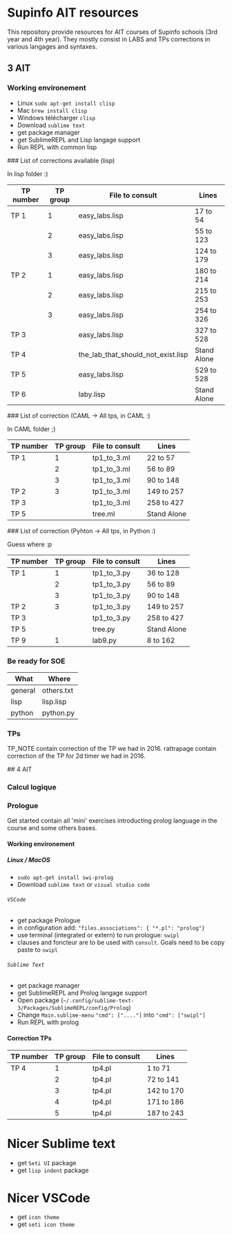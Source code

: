 # Supinfo AIT resources

This repository provide resources for AIT courses of Supinfo schools (3rd year and 4th year). They mostly consist in LABS and TPs corrections in various langages and syntaxes. 

## 3 AIT

### Working environement

- Linux `sudo apt-get install clisp`
- Mac `brew install clisp`
- Windows télécharger `clisp`
- Download `sublime text`
- get package manager
- get SublimeREPL and Lisp langage support
- Run REPL with common lisp

### List of corrections available (lisp)

In lisp folder :)

| TP number | TP group | File to consult                    | Lines       |
| --------- | -------- | ---------------------------------- | ----------- |
| TP 1      | 1        | easy_labs.lisp                     | 17 to 54    |
|           | 2        | easy_labs.lisp                     | 55 to 123   |
|           | 3        | easy_labs.lisp                     | 124 to 179  |
| TP 2      | 1        | easy_labs.lisp                     | 180 to 214  |
|           | 2        | easy_labs.lisp                     | 215 to 253  |
|           | 3        | easy_labs.lisp                     | 254 to 326  |
| TP 3      |          | easy_labs.lisp                     | 327 to 528  |
| TP 4      |          | the_lab_that_should_not_exist.lisp | Stand Alone |
| TP 5      |          | easy_labs.lisp                     | 529 to 528  |
| TP 6      |          | laby.lisp                          | Stand Alone |

### List of correction (CAML -> All tps, in CAML :)

In CAML folder ;)

| TP number | TP group | File to consult | Lines       |
| --------- | -------- | --------------- | ----------- |
| TP 1      | 1        | tp1_to_3.ml     | 22 to 57    |
|           | 2        | tp1_to_3.ml     | 56 to 89    |
|           | 3        | tp1_to_3.ml     | 90 to 148   |
| TP 2      | 3        | tp1_to_3.ml     | 149 to 257  |
| TP 3      |          | tp1_to_3.ml     | 258 to 427  |
| TP 5      |          | tree.ml         | Stand Alone |


### List of correction (Pyhton -> All tps, in Python :)

Guess where :p

| TP number | TP group | File to consult | Lines       |
| --------- | -------- | --------------- | ----------- |
| TP 1      | 1        | tp1_to_3.py     | 36 to 128   |
|           | 2        | tp1_to_3.py     | 56 to 89    |
|           | 3        | tp1_to_3.py     | 90 to 148   |
| TP 2      | 3        | tp1_to_3.py     | 149 to 257  |
| TP 3      |          | tp1_to_3.py     | 258 to 427  |
| TP 5      |          | tree.py         | Stand Alone |
| TP 9      | 1        | lab9.py         | 8 to 162    |

### Be ready for SOE

| What    | Where      |
| ------- | ---------- |
| general | others.txt |
| lisp    | lisp.lisp  |
| python  | python.py  |

### TPs

TP_NOTE contain correction of the TP we had in 2016. 
rattrapage contain correction of the TP for 2d timer we had in 2016. 

## 4 AIT

### Calcul logique

### Prologue

Get started contain all 'mini' exercises introducting prolog language in the course and some others bases.

#### Working environement

##### Linux / MacOS

- `sudo apt-get install swi-prolog`
- Download `sublime text` or `visual studio code`

###### `VSCode`

- get package Prologue
- in configuration add: `"files.associations": { "*.pl": "prolog"}`
- use terminal (integrated or extern) to run prologue: `swipl`
- clauses and foncteur are to be used with `consult`. Goals need to be copy paste to `swipl`

###### `Sublime Text`

- get package manager
- get SublimeREPL and Prolog langage support
- Open package (`~/.config/sublime-text-3/Packages/SublimeREPL/config/Prolog`)
- Change `Main.sublime-menu` `"cmd": ["...."]` into `"cmd": ["swipl"]`
- Run REPL with prolog

#### Correction TPs

| TP number | TP group | File to consult | Lines       |
| --------- | -------- | --------------- | ----------- |
| TP 4      | 1        | tp4.pl          | 1 to 71     |
|           | 2        | tp4.pl          | 72 to 141   |
|           | 3        | tp4.pl          | 142 to 170  |
|           | 4        | tp4.pl          | 171 to 186  |
|           | 5        | tp4.pl          | 187 to 243  |


# Nicer Sublime text

- get `Seti UI` package
- get `lisp indent` package

# Nicer VSCode

- get `icon theme`
- get `seti icon theme`